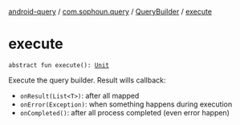 [android-query](../../index.md) / [com.sophoun.query](../index.md) / [QueryBuilder](index.md) / [execute](./execute.md)

# execute

`abstract fun execute(): `[`Unit`](https://kotlinlang.org/api/latest/jvm/stdlib/kotlin/-unit/index.html)

Execute the query builder. Result wills callback:

* `onResult(List<T>)`: after all mapped
* `onError(Exception)`: when something happens during execution
* `onCompleted()`: after all process completed (even error happen)
